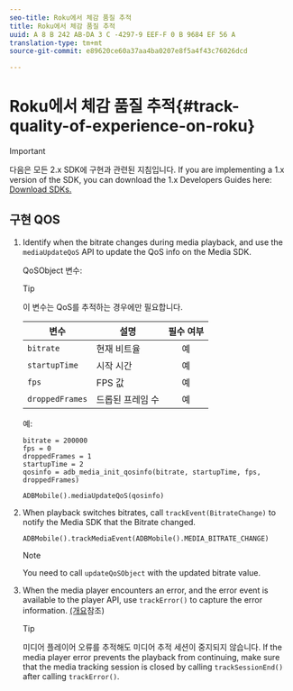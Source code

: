 ```yaml
---
seo-title: Roku에서 체감 품질 추적
title: Roku에서 체감 품질 추적
uuid: A 8 B 242 AB-DA 3 C -4297-9 EEF-F 0 B 9684 EF 56 A
translation-type: tm+mt
source-git-commit: e89620ce60a37aa4ba0207e8f5a4f43c76026dcd

---
```



# Roku에서 체감 품질 추적{#track-quality-of-experience-on-roku}

>[!IMPORTANT]
>
>다음은 모든 2.x SDK에 구현과 관련된 지침입니다. If you are implementing a 1.x version of the SDK, you can download the 1.x Developers Guides here: [Download SDKs.](/help/sdk-implement/download-sdks.md)

## 구현 QOS

1. Identify when the bitrate changes during media playback, and use the `mediaUpdateQoS` API to update the QoS info on the Media SDK.

   QoSObject 변수:

   >[!TIP]
   >
   >이 변수는 QoS를 추적하는 경우에만 필요합니다.

   | 변수 | 설명 | 필수 여부 |
   | --- | --- | :---: |
   | `bitrate` | 현재 비트율 | 예 |
   | `startupTime` | 시작 시간 | 예 |
   | `fps` | FPS 값 | 예 |
   | `droppedFrames` | 드롭된 프레임 수 | 예 |

   예:

   ```
   bitrate = 200000
   fps = 0
   droppedFrames = 1
   startupTime = 2
   qosinfo = adb_media_init_qosinfo(bitrate, startupTime, fps, droppedFrames)
   
   ADBMobile().mediaUpdateQoS(qosinfo)
   ```

   <!--
    QoS object creation:
 
    ```
    qosInfo=adb_media_init_qosinfo()
    qosInfo.bitrate = 200000
    qosInfo.fps = 0
    qosInfo.droppedFrames = 1
    qosInfo.startupTime = 2
    ```
    -->

1. When playback switches bitrates, call `trackEvent(BitrateChange)` to notify the Media SDK that the Bitrate changed.

   ```
   ADBMobile().trackMediaEvent(ADBMobile().MEDIA_BITRATE_CHANGE)
   ```

   >[!NOTE]
   >
   >You need to call `updateQoSObject` with the updated bitrate value.

   <!--
    ```
    qosContextData = {}
    ADBMobile().mediaTrackEvent(MEDIA_BITRATE_CHANGE, qosInfo, qosContextData)
    ```
 
    >[!IMPORTANT]
    >
    >Update the QoS object and call the bitrate change event on every bitrate change. This provides the most accurate QoS data.
    -->

1. When the media player encounters an error, and the error event is available to the player API, use `trackError()` to capture the error information. [(개요](/help/sdk-implement/track-errors/track-errors-overview.md)참조)

   >[!TIP]
   >
   >미디어 플레이어 오류를 추적해도 미디어 추적 세션이 중지되지 않습니다. If the media player error prevents the playback from continuing, make sure that the media tracking session is closed by calling `trackSessionEnd()` after calling `trackError()`.

